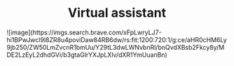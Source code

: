 <h1 align="center"> Virtual assistant </h1>
![image](https://imgs.search.brave.com/xFpLwryLJ7-hi1BPwJwcl9l8ZR8u4poviDaw84RB6dw/rs:fit:1200:720:1/g:ce/aHR0cHM6Ly9jb250/ZW50LmZvcnR1bmUu/Y29tL3dwLWNvbnRl/bnQvdXBsb2Fkcy8y/MDE2LzEyL2dhdGVi/b3gtaGlrYXJpLXlv/dXR1YmUuanBn)
